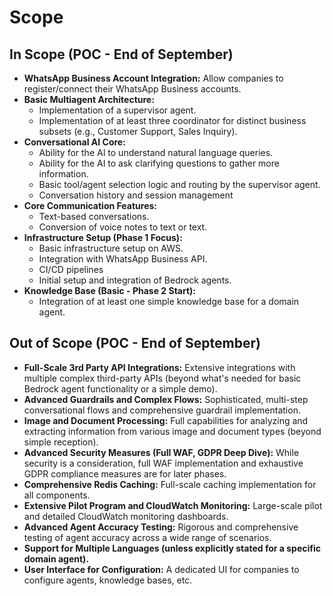 # Scope

## In Scope (POC - End of September)

*   **WhatsApp Business Account Integration:** Allow companies to register/connect their WhatsApp Business accounts.
*   **Basic Multiagent Architecture:**
    *   Implementation of a supervisor agent.
    *   Implementation of at least three coordinator for distinct business subsets (e.g., Customer Support, Sales Inquiry).
*   **Conversational AI Core:**
    *   Ability for the AI to understand natural language queries.
    *   Ability for the AI to ask clarifying questions to gather more information.
    *   Basic tool/agent selection logic and routing by the supervisor agent.
    *   Conversation history and session management
*   **Core Communication Features:**
    *   Text-based conversations.
    *   Conversion of voice notes to text or text.
*   **Infrastructure Setup (Phase 1 Focus):**
    *   Basic infrastructure setup on AWS.
    *   Integration with WhatsApp Business API.
    *   CI/CD pipelines
    *   Initial setup and integration of Bedrock agents.
*   **Knowledge Base (Basic - Phase 2 Start):**
    *   Integration of at least one simple knowledge base for a domain agent.

## Out of Scope (POC - End of September)

*   **Full-Scale 3rd Party API Integrations:** Extensive integrations with multiple complex third-party APIs (beyond what's needed for basic Bedrock agent functionality or a simple demo).
*   **Advanced Guardrails and Complex Flows:** Sophisticated, multi-step conversational flows and comprehensive guardrail implementation.
*   **Image and Document Processing:** Full capabilities for analyzing and extracting information from various image and document types (beyond simple reception).
*   **Advanced Security Measures (Full WAF, GDPR Deep Dive):** While security is a consideration, full WAF implementation and exhaustive GDPR compliance measures are for later phases.
*   **Comprehensive Redis Caching:** Full-scale caching implementation for all components.
*   **Extensive Pilot Program and CloudWatch Monitoring:** Large-scale pilot and detailed CloudWatch monitoring dashboards.
*   **Advanced Agent Accuracy Testing:** Rigorous and comprehensive testing of agent accuracy across a wide range of scenarios.
*   **Support for Multiple Languages (unless explicitly stated for a specific domain agent).**
*   **User Interface for Configuration:** A dedicated UI for companies to configure agents, knowledge bases, etc.